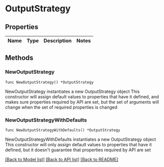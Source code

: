 # OutputStrategy

## Properties

Name | Type | Description | Notes
------------ | ------------- | ------------- | -------------

## Methods

### NewOutputStrategy

`func NewOutputStrategy() *OutputStrategy`

NewOutputStrategy instantiates a new OutputStrategy object
This constructor will assign default values to properties that have it defined,
and makes sure properties required by API are set, but the set of arguments
will change when the set of required properties is changed

### NewOutputStrategyWithDefaults

`func NewOutputStrategyWithDefaults() *OutputStrategy`

NewOutputStrategyWithDefaults instantiates a new OutputStrategy object
This constructor will only assign default values to properties that have it defined,
but it doesn't guarantee that properties required by API are set


[[Back to Model list]](../README.md#documentation-for-models) [[Back to API list]](../README.md#documentation-for-api-endpoints) [[Back to README]](../README.md)


